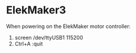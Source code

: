# ElekMaker3

When powering on the ElekMaker motor controller:
1. screen /dev/ttyUSB1 115200
2. Ctrl+A :quit

